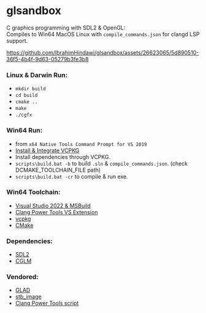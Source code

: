 # glsandbox
C graphics programming with SDL2 & OpenGL:  
Compiles to Win64 MacOS Linux with `compile_commands.json` for clangd LSP support.

https://github.com/IbrahimHindawi/glsandbox/assets/26623065/5d890510-36f5-4b4f-9d63-05279b3fe3b8

### Linux & Darwin Run:
* `mkdir build`
* `cd build`
* `cmake ..`
* `make`
* `./cgfx`

### Win64 Run:
* from `x64 Native Tools Command Prompt for VS 2019`
* [Install & Integrate VCPKG](https://learn.microsoft.com/en-us/vcpkg/examples/installing-and-using-packages)
* Install dependencies through VCPKG.
* `scripts\build.bat -b` to build `.sln` & `compile_commands.json`. (check DCMAKE_TOOLCHAIN_FILE path)
* `scripts\build.bat -cr` to compile & run exe.

### Win64 Toolchain:
* [Visual Studio 2022 & MSBuild](https://visualstudio.microsoft.com/downloads/)
* [Clang Power Tools VS Extension](https://marketplace.visualstudio.com/items?itemName=caphyon.ClangPowerTools)
* [vcpkg](https://github.com/Microsoft/vcpkg/)  
* [CMake](https://cmake.org/)

### Dependencies:
* [SDL2](https://www.libsdl.org/)  
* [CGLM](https://github.com/recp/cglm)  

### Vendored:
* [GLAD](https://glad.dav1d.de/)  
* [stb_image](https://github.com/nothings/stb)  
* [Clang Power Tools script](https://github.com/Caphyon/clang-power-tools/tree/master/ClangPowerTools/ClangPowerTools/Tooling/v1)
